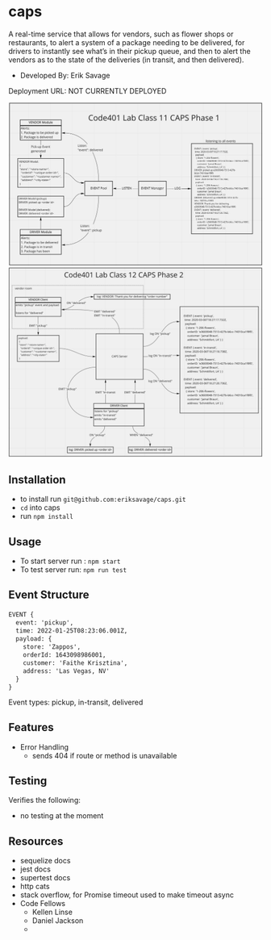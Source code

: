 # caps
A real-time service that allows for vendors, such as flower shops or restaurants, to alert a system of a package needing to be delivered, for drivers to instantly see what’s in their pickup queue, and then to alert the vendors as to the state of the deliveries (in transit, and then delivered).

- Developed By: Erik Savage

Deployment URL: NOT CURRENTLY DEPLOYED

![Data Flow](./assets/phase1UML.png)
![Data Flow](./assets/phase2UML.png)

## Installation
- to install run `git@github.com:eriksavage/caps.git`
- `cd` into caps
- run `npm install`

## Usage
- To start server run : `npm start`
- To test server run: `npm run test`

## Event Structure
```
EVENT {
  event: 'pickup',
  time: 2022-01-25T08:23:06.001Z,
  payload: {
    store: 'Zappos',
    orderId: 1643098986001,
    customer: 'Faithe Krisztina',
    address: 'Las Vegas, NV'
  }
}
```

Event types: pickup, in-transit, delivered

## Features
- Error Handling
  - sends 404 if route or method is unavailable

## Testing
Verifies the following:
- no testing at the moment

## Resources
- sequelize docs
- jest docs
- supertest docs
- http cats
- stack overflow, for Promise timeout used to make timeout async
- Code Fellows
  - Kellen Linse
  - Daniel Jackson
  - 
